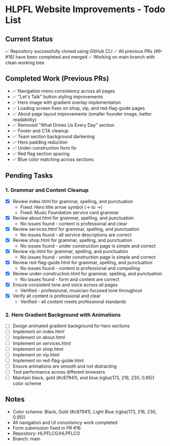 # HLPFL Website Improvements - Todo List

## Current Status
✅ Repository successfully cloned using GitHub CLI
✅ All previous PRs (#9-#16) have been completed and merged
✅ Working on main branch with clean working tree

## Completed Work (Previous PRs)
- ✅ Navigation menu consistency across all pages
- ✅ "Let's Talk" button styling improvements
- ✅ Hero image with gradient overlay implementation
- ✅ Loading screen fixes on shop, vip, and red-flag-guide pages
- ✅ About page layout improvements (smaller founder image, better readability)
- ✅ Removed "What Drives Us Every Day" section
- ✅ Footer and CTA cleanup
- ✅ Team section background darkening
- ✅ Hero padding reduction
- ✅ Under-construction form fix
- ✅ Red flag section spacing
- ✅ Blue color matching across sections

## Pending Tasks

### 1. Grammar and Content Cleanup
- [x] Review index.html for grammar, spelling, and punctuation
  - Fixed: Hero title arrow symbol (-> to →)
  - Fixed: Music Foundation service card grammar
- [x] Review about.html for grammar, spelling, and punctuation
  - No issues found - content is professional and clear
- [x] Review services.html for grammar, spelling, and punctuation
  - No issues found - all service descriptions are correct
- [x] Review shop.html for grammar, spelling, and punctuation
  - No issues found - under construction page is simple and correct
- [x] Review vip.html for grammar, spelling, and punctuation
  - No issues found - under construction page is simple and correct
- [x] Review red-flag-guide.html for grammar, spelling, and punctuation
  - No issues found - content is professional and compelling
- [x] Review under-construction.html for grammar, spelling, and punctuation
  - No issues found - form and content are correct
- [x] Ensure consistent tone and voice across all pages
  - Verified - professional, musician-focused tone throughout
- [x] Verify all content is professional and clear
  - Verified - all content meets professional standards

### 2. Hero Gradient Background with Animations
- [ ] Design animated gradient background for hero sections
- [ ] Implement on index.html
- [ ] Implement on about.html
- [ ] Implement on services.html
- [ ] Implement on shop.html
- [ ] Implement on vip.html
- [ ] Implement on red-flag-guide.html
- [ ] Ensure animations are smooth and not distracting
- [ ] Test performance across different browsers
- [ ] Maintain black, gold (#c87941), and blue (rgba(173, 216, 230, 0.95)) color scheme

## Notes
- Color scheme: Black, Gold (#c87941), Light Blue (rgba(173, 216, 230, 0.95))
- All navigation and UI consistency work completed
- Form submission fixed in PR #16
- Repository: HLPFLCG/HLPFLCO
- Branch: main